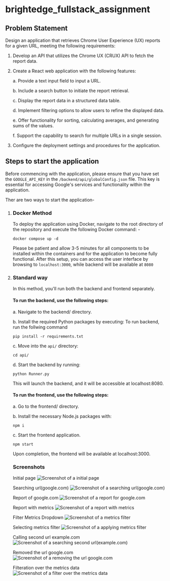 # brightedge_fullstack_assignment

## Problem Statement
Design an application that retrieves Chrome User Experience (UX) reports for a given URL, meeting the following requirements:
1. Develop an API that utilizes the Chrome UX (CRUX) API to fetch the report data.

2. Create a React web application with the following features:

    a. Provide a text input field to input a URL.

    b. Include a search button to initiate the report retrieval. 

    c. Display the report data in a structured data table.

    d. Implement filtering options to allow users to refine the displayed data.

    e. Offer functionality for sorting, calculating averages, and generating sums of the values.

    f. Support the capability to search for multiple URLs in a single session.

3. Configure the deployment settings and procedures for the application.

## Steps to start the application

Before commencing with the application, please ensure that you have set the `GOOGLE_API_KEY` in the `/backend/api/globalConfig.json` file. This key is essential for accessing Google's services and functionality within the application.

Ther are two ways to start the application-

1. ### Docker Method
    To deploy the application using Docker, navigate to the root directory of the repository and execute the following Docker command: -
    ```
    docker compose up -d 
    ```
    Please be patient and allow 3-5 minutes for all components to be installed within the containers and for the application to become fully functional. After this setup, you can access the user interface by browsing to `localhost:3000`, while backend will be available at `8080`
2. ### Standard way
    
    In this method, you'll run both the backend and frontend separately.

    #### To run the backend, use the following steps:
    a. Navigate to the backend/ directory.

    b. Install the required Python packages by executing:
    To run backend, run the follwing command
    ```
    pip install -r requirements.txt
    ```
    c. Move into the `api/` directory:
    ```
    cd api/
    ```
    d. Start the backend by running:
    ```
    python Runner.py
    ```
    This will launch the backend, and it will be accessible at localhost:8080.

    #### To run the frontend, use the following steps:
    a. Go to the frontend/ directory.

    b. Install the necessary Node.js packages with:
    ```
    npm i
    ```
    c. Start the frontend application.
    ```
    npm start
    ```
    Upon completion, the frontend will be available at localhost:3000.

    ### Screenshots

    Initial page
    ![Screenshot of a initial page](/screenshots/1.png)

    Searching url(google.com)
    ![Screenshot of a searching url(google.com)](/screenshots/2.png)

    Report of google.com
    ![Screenshot of a report for google.com](/screenshots/3.png)

    Report with metrics
    ![Screenshot of a report with metrics](/screenshots/4.png)

    Filter Metrics Dropdown
    ![Screenshot of a metrics filter](/screenshots/5.png)

    Selecting metrics filter
    ![Screenshot of a applying metrics filter](/screenshots/6.png)

    Calling second url example.com
    ![Screenshot of a searching second url(example.com)](/screenshots/7.png)

    Removed the url google.com
    ![Screenshot of a removing the url google.com](/screenshots/8.png)

    Filteration over the metrics data
    ![Screenshot of a filter over the metrics data](/screenshots/9.png)
